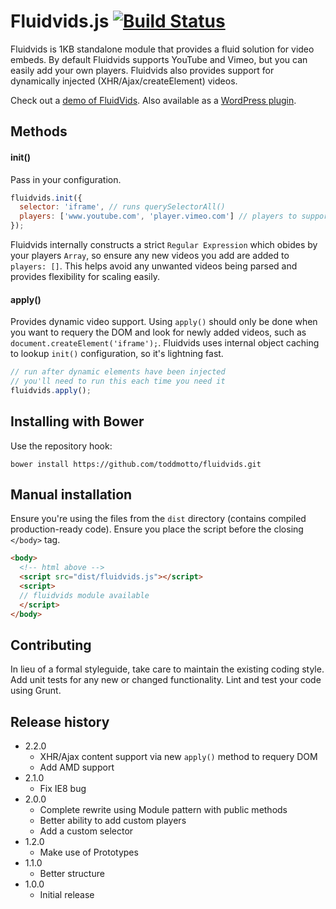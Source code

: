 # Fluidvids.js [![Build Status](https://travis-ci.org/toddmotto/fluidvids.png)](https://travis-ci.org/toddmotto/fluidvids)

Fluidvids is 1KB standalone module that provides a fluid solution for video embeds. By default Fluidvids supports YouTube and Vimeo, but you can easily add your own players. Fluidvids also provides support for dynamically injected (XHR/Ajax/createElement) videos.

Check out a [demo of FluidVids](http://toddmotto.com/labs/fluidvids). Also available as a [WordPress plugin](http://wordpress.org/plugins/fluidvids).

## Methods

#### init()
Pass in your configuration.

```javascript
fluidvids.init({
  selector: 'iframe', // runs querySelectorAll()
  players: ['www.youtube.com', 'player.vimeo.com'] // players to support
});
```

Fluidvids internally constructs a strict `Regular Expression` which obides by your players `Array`, so ensure any new videos you add are added to `players: []`. This helps avoid any unwanted videos being parsed and provides flexibility for scaling easily.

#### apply()
Provides dynamic video support. Using `apply()` should only be done when you want to requery the DOM and look for newly added videos, such as `document.createElement('iframe');`. Fluidvids uses internal object caching to lookup `init()` configuration, so it's lightning fast.

```javascript
// run after dynamic elements have been injected
// you'll need to run this each time you need it
fluidvids.apply();
```

## Installing with Bower
Use the repository hook:

```
bower install https://github.com/toddmotto/fluidvids.git
```

## Manual installation
Ensure you're using the files from the `dist` directory (contains compiled production-ready code). Ensure you place the script before the closing `</body>` tag.
	
```html
<body>
  <!-- html above -->
  <script src="dist/fluidvids.js"></script>
  <script>
  // fluidvids module available
  </script>
</body>
```

## Contributing
In lieu of a formal styleguide, take care to maintain the existing coding style. Add unit tests for any new or changed functionality. Lint and test your code using Grunt.

## Release history
- 2.2.0
  - XHR/Ajax content support via new `apply()` method to requery DOM
  - Add AMD support
- 2.1.0
  - Fix IE8 bug
- 2.0.0
  - Complete rewrite using Module pattern with public methods
  - Better ability to add custom players
  - Add a custom selector
- 1.2.0
  - Make use of Prototypes
- 1.1.0
  - Better structure
- 1.0.0
  - Initial release
